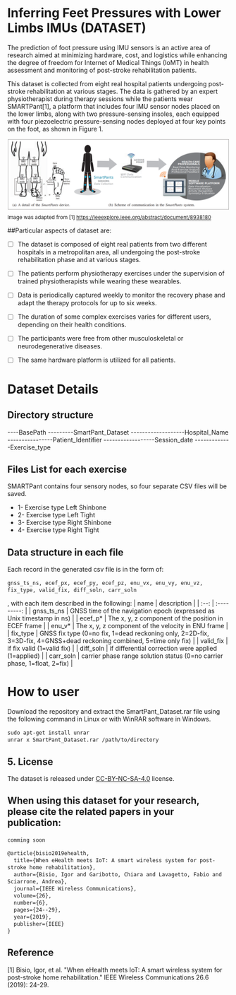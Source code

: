 # Inferring Feet Pressures with Lower Limbs IMUs (DATASET)

The prediction of foot pressure using IMU sensors is an active area of research aimed at minimizing hardware, cost, and 
logistics while enhancing the degree of freedom for Internet of Medical Things (IoMT) in health assessment and monitoring 
of post-stroke rehabilitation patients.

This dataset is collected from eight real hospital patients undergoing post-stroke rehabilitation at various stages. 
The data is gathered by an expert physiotherapist during therapy sessions while the patients wear SMARTPant[1], a platform
that includes four IMU sensor nodes placed on the lower limbs, along with two pressure-sensing insoles, each equipped with
four piezoelectric pressure-sensing nodes deployed at four key points on the foot, as shown in Figure 1.


![Alt text](SmartPant.png)
<sub> Image was adapted from [1] 
https://ieeexplore.ieee.org/abstract/document/8938180 </sub>

##Particular aspects of dataset are:

* [ ] The dataset is composed of eight real patients from two different hospitals in a metropolitan area, all undergoing the post-stroke rehabilitation phase and at various stages.
* [ ] The patients perform physiotherapy exercises under the supervision of trained physiotherapists while wearing these wearables.
* [ ] Data is periodically captured weekly to monitor the recovery phase and adapt the therapy protocols for up to six weeks.
* [ ] The duration of some complex exercises varies for different users, depending on their health conditions.  
* [ ] The participants were free from other musculoskeletal or neurodegenerative diseases.
* [ ] The same hardware platform is utilized for all patients.



# Dataset Details

## Directory structure

----BasePath
   ---------SmartPant_Dataset
          -------------------Hospital_Name
                           ----------------Patient_Identifier
                                           ------------------Session_date
                                                            -------------Exercise_type										   

## Files List for each exercise
SMARTPant contains four sensory nodes, so four separate CSV files will be saved. 
* 1- Exercise type Left Shinbone
* 2- Exercise type Left Tight
* 3- Exercise type Right Shinbone
* 4- Exercise type Right Tight

## Data structure in each file

Each record in the generated csv file is in the form of:
```
gnss_ts_ns, ecef_px, ecef_py, ecef_pz, enu_vx, enu_vy, enu_vz, fix_type, valid_fix, diff_soln, carr_soln
```
, with each item described in the following:
| name | description | 
| :--: | :---------: |
| gnss_ts_ns | GNSS time of the navigation epoch (expressed as Unix timestamp in ns) |
| ecef_p* | The x, y, z component of the position in ECEF frame |
| enu_v* | The x, y, z component of the velocity in ENU frame |
| fix_type | GNSS fix type (0=no fix, 1=dead reckoning only, 2=2D-fix, 3=3D-fix, 4=GNSS+dead reckoning combined, 5=time only fix) |
| valid_fix | if fix valid (1=valid fix) |
| diff_soln | if differential correction were applied (1=applied) |
| carr_soln | carrier phase range solution status (0=no carrier phase, 1=float, 2=fix) | 

# How to user
Download the repository and extract the SmartPant_Dataset.rar file using the following command in Linux or with WinRAR software in Windows.

```
sudo apt-get install unrar
unrar x SmartPant_Dataset.rar /path/to/directory 
```

## 5. License
The dataset is released under [CC-BY-NC-SA-4.0](https://creativecommons.org/licenses/by-nc-sa/4.0/) license.

## When using this dataset for your research, please cite the related papers in your publication:
```
comming soon
```
```
@article{bisio2019ehealth,
  title={When eHealth meets IoT: A smart wireless system for post-stroke home rehabilitation},
  author={Bisio, Igor and Garibotto, Chiara and Lavagetto, Fabio and Sciarrone, Andrea},
  journal={IEEE Wireless Communications},
  volume={26},
  number={6},
  pages={24--29},
  year={2019},
  publisher={IEEE}
}
```
## Reference 
[1] Bisio, Igor, et al. "When eHealth meets IoT: A smart wireless system for post-stroke 
home rehabilitation." IEEE Wireless Communications 26.6 (2019): 24-29.

